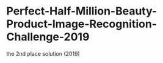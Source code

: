 # Perfect-Half-Million-Beauty-Product-Image-Recognition-Challenge-2019
the 2nd place solution (2019)
